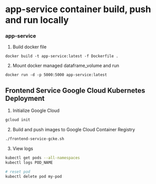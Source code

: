 # app-service container build, push and run locally


### app-service

1. Build docker file
```
docker build -t app-service:latest -f Dockerfile .
```


2. Mount docker managed dataframe_volume and run
```
docker run -d -p 5000:5000 app-service:latest
```


## Frontend Service Google Cloud Kubernetes Deployment

1. Initialize Google Cloud
```bash
gcloud init
```


2. Build and push images to Google Cloud Container Registry
```bash
./frontend-service-gcke.sh
```


3. View logs
```bash
kubectl get pods --all-namespaces
kubectl logs POD_NAME

# reset pod
kubectl delete pod my-pod
```